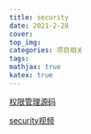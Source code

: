 ```yaml
---
title: security
date: 2021-2-28
cover:
top_img:
categories: 项目相关
tags: 
mathjax: true
katex: true
---
```

[权限管理源码](https://www.cnblogs.com/wjqhuaxia/p/12093652.html)

[security视频](https://www.bilibili.com/video/BV1Av411b7go?p=29)